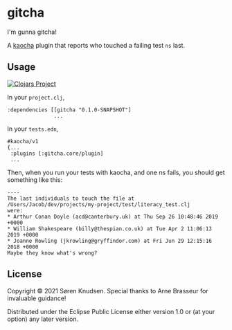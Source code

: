 # gitcha

I'm gunna gitcha!

A [kaocha](https://github.com/lambdaisland/kaocha) plugin that reports who touched a failing test `ns` last.

## Usage

[![Clojars Project](https://img.shields.io/clojars/v/gitcha.svg)](https://clojars.org/gitcha)

In your `project.clj`, 
```
:dependencies [[gitcha "0.1.0-SNAPSHOT"]
               ...
```

In your `tests.edn`, 
```
#kaocha/v1
{...
 :plugins [:gitcha.core/plugin]
 ...
```
Then, when you run your tests with kaocha, and one ns fails, you should get something like this:
```
----
The last individuals to touch the file at
/Users/Jacob/dev/projects/my-project/test/literacy_test.clj
were:
* Arthur Conan Doyle (acd@canterbury.uk) at Thu Sep 26 10:48:46 2019 +0000
* William Shakespeare (billy@thespian.co.uk) at Tue Apr 2 11:06:13 2019 +0000
* Joanne Rowling (jkrowling@gryffindor.com) at Fri Jun 29 12:15:16 2018 +0000
Maybe they know what's wrong?
```
## License

Copyright © 2021 Søren Knudsen. Special thanks to Arne Brasseur for invaluable guidance!

Distributed under the Eclipse Public License either version 1.0 or (at
your option) any later version.
